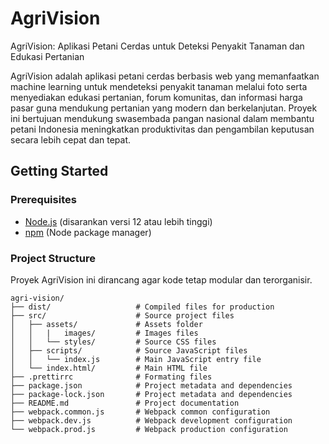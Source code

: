 # AgriVision
AgriVision: Aplikasi Petani Cerdas untuk Deteksi Penyakit Tanaman dan Edukasi Pertanian

AgriVision adalah aplikasi petani cerdas berbasis web yang memanfaatkan machine learning untuk mendeteksi penyakit tanaman melalui foto serta menyediakan edukasi pertanian, forum komunitas, dan informasi harga pasar guna mendukung pertanian yang modern dan berkelanjutan. Proyek ini bertujuan mendukung swasembada pangan nasional dalam membantu petani Indonesia meningkatkan produktivitas dan pengambilan keputusan secara lebih cepat dan tepat.

## Getting Started

### Prerequisites

- [Node.js](https://nodejs.org/) (disarankan versi 12 atau lebih tinggi)
- [npm](https://www.npmjs.com/) (Node package manager)

### Project Structure

Proyek AgriVision ini dirancang agar kode tetap modular dan terorganisir.

```text
agri-vision/
├── dist/                   # Compiled files for production
├── src/                    # Source project files
│   ├── assets/             # Assets folder
│   │   |   images/         # Images files
│   │   └── styles/         # Source CSS files
│   ├── scripts/            # Source JavaScript files
│   │   └── index.js        # Main JavaScript entry file
│   └── index.html/         # Main HTML file
├── .prettirrc              # Formating files
├── package.json            # Project metadata and dependencies
├── package-lock.json       # Project metadata and dependencies
├── README.md               # Project documentation
├── webpack.common.js       # Webpack common configuration
├── webpack.dev.js          # Webpack development configuration
└── webpack.prod.js         # Webpack production configuration
```
